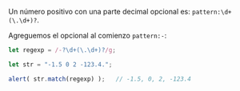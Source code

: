 Un número positivo con una parte decimal opcional es: `pattern:\d+(\.\d+)?`.

Agreguemos el opcional al comienzo `pattern:-`:

```js run
let regexp = /-?\d+(\.\d+)?/g;

let str = "-1.5 0 2 -123.4.";

alert( str.match(regexp) );   // -1.5, 0, 2, -123.4
```
